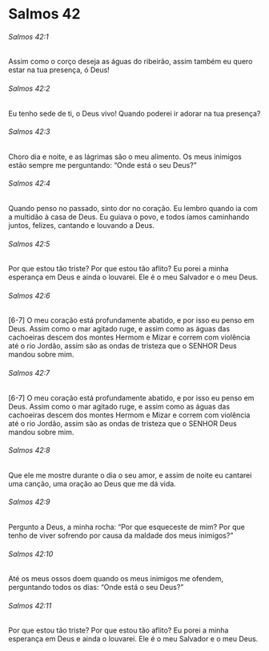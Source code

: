 # Salmos 42

###### Salmos 42:1

Assim como o corço deseja as águas do ribeirão, assim também eu quero estar na tua presença, ó Deus!

###### Salmos 42:2

Eu tenho sede de ti, o Deus vivo! Quando poderei ir adorar na tua presença?

###### Salmos 42:3

Choro dia e noite, e as lágrimas são o meu alimento. Os meus inimigos estão sempre me perguntando: “Onde está o seu Deus?”

###### Salmos 42:4

Quando penso no passado, sinto dor no coração. Eu lembro quando ia com a multidão à casa de Deus. Eu guiava o povo, e todos íamos caminhando juntos, felizes, cantando e louvando a Deus.

###### Salmos 42:5

Por que estou tão triste? Por que estou tão aflito? Eu porei a minha esperança em Deus e ainda o louvarei. Ele é o meu Salvador e o meu Deus.

###### Salmos 42:6

[6-7] O meu coração está profundamente abatido, e por isso eu penso em Deus. Assim como o mar agitado ruge, e assim como as águas das cachoeiras descem dos montes Hermom e Mizar e correm com violência até o rio Jordão, assim são as ondas de tristeza que o SENHOR Deus mandou sobre mim.

###### Salmos 42:7

[6-7] O meu coração está profundamente abatido, e por isso eu penso em Deus. Assim como o mar agitado ruge, e assim como as águas das cachoeiras descem dos montes Hermom e Mizar e correm com violência até o rio Jordão, assim são as ondas de tristeza que o SENHOR Deus mandou sobre mim.

###### Salmos 42:8

Que ele me mostre durante o dia o seu amor, e assim de noite eu cantarei uma canção, uma oração ao Deus que me dá vida.

###### Salmos 42:9

Pergunto a Deus, a minha rocha: “Por que esqueceste de mim? Por que tenho de viver sofrendo por causa da maldade dos meus inimigos?”

###### Salmos 42:10

Até os meus ossos doem quando os meus inimigos me ofendem, perguntando todos os dias: “Onde está o seu Deus?”

###### Salmos 42:11

Por que estou tão triste? Por que estou tão aflito? Eu porei a minha esperança em Deus e ainda o louvarei. Ele é o meu Salvador e o meu Deus.

